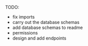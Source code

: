 TODO:
- fix imports 
- carry out the database schemas
- add database schemas to readme
- permissions
- design and add endpoints
